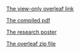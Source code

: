 [The view-only overleaf link](https://www.overleaf.com/read/kqrqtkdnymmt#abec91)

[The compiled pdf]()

[The research poster](CS%20206%20Final%20Project%20Draft%20Poster.jpg)

[The overleaf zip file]()
